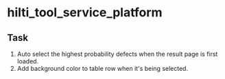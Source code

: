 # hilti_tool_service_platform

## Task
1) Auto select the highest probability defects when the result page is first loaded.
2) Add background color to table row when it's being selected.
